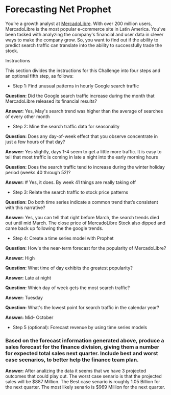 # Forecasting Net Prophet

You’re a growth analyst at [MercadoLibre](http://investor.mercadolibre.com/investor-relations). With over 200 million users, MercadoLibre is the most popular e-commerce site in Latin America. You've been tasked with analyzing the company's financial and user data in clever ways to make the company grow. So, you want to find out if the ability to predict search traffic can translate into the ability to successfully trade the stock.

Instructions

This section divides the instructions for this Challenge into four steps and an optional fifth step, as follows:

* Step 1: Find unusual patterns in hourly Google search traffic

**Question:** Did the Google search traffic increase during the month that MercadoLibre released its financial results?

**Answer:** Yes, May's search trend was higher than the average of searches of every other month

* Step 2: Mine the search traffic data for seasonality

**Question:** Does any day-of-week effect that you observe concentrate in just a few hours of that day?

**Answer:** Yes slightly, days 1-4 seem to get a little more traffic. It is easy to tell that most traffic is coming in late a night into the early morning hours

**Question:** Does the search traffic tend to increase during the winter holiday period (weeks 40 through 52)?

**Answer:** # Yes, it does. By week 41 things are really taking off

* Step 3: Relate the search traffic to stock price patterns

**Question:** Do both time series indicate a common trend that’s consistent with this narrative?

**Answer:** Yes, you can tell that right before March, the search trends died out until mid March. The close price of MercadoLibre Stock also dipped and came back up following the the google trends.

* Step 4: Create a time series model with Prophet

**Question:**  How's the near-term forecast for the popularity of MercadoLibre?

**Answer:** High

**Question:** What time of day exhibits the greatest popularity?

**Answer:** Late at night

**Question:** Which day of week gets the most search traffic?
   
**Answer:** Tuesday

**Question:** What's the lowest point for search traffic in the calendar year?

**Answer:** Mid- October 

* Step 5 (optional): Forecast revenue by using time series models

### Based on the forecast information generated above, produce a sales forecast for the finance division, giving them a number for expected total sales next quarter. Include best and worst case scenarios, to better help the finance team plan.

**Answer:** After analizing the data it seems that we have 3 projected outcomes that could play out. The worst case senario is that the projected sales will be $887 Million. The Best case senario is roughly 1.05 Billion for the next quarter. The most likely senario is $969 Million for the next quarter.

